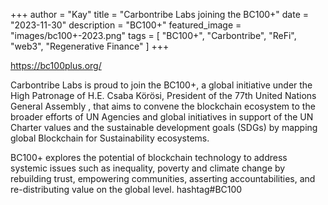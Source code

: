 +++
author = "Kay"
title = "Carbontribe Labs joining the BC100+"
date = "2023-11-30"
description = "BC100+"
featured_image = "images/bc100+-2023.png"
tags = [
    "BC100+",
    "Carbontribe",
    "ReFi",
    "web3",
    "Regenerative Finance"
]
+++

https://bc100plus.org/

Carbontribe Labs is proud to join the BC100+, a global initiative under the High Patronage of H.E. Csaba Körösi, President of the 77th United Nations General Assembly , that aims to convene the blockchain ecosystem to the broader efforts of UN Agencies and global initiatives in support of the UN Charter values and the sustainable development goals (SDGs) by mapping global Blockchain for Sustainability ecosystems. 

BC100+ explores the potential of blockchain technology to address systemic issues such as inequality, poverty and climate change by rebuilding trust, empowering communities, asserting accountabilities, and re-distributing value on the global level. hashtag#BC100